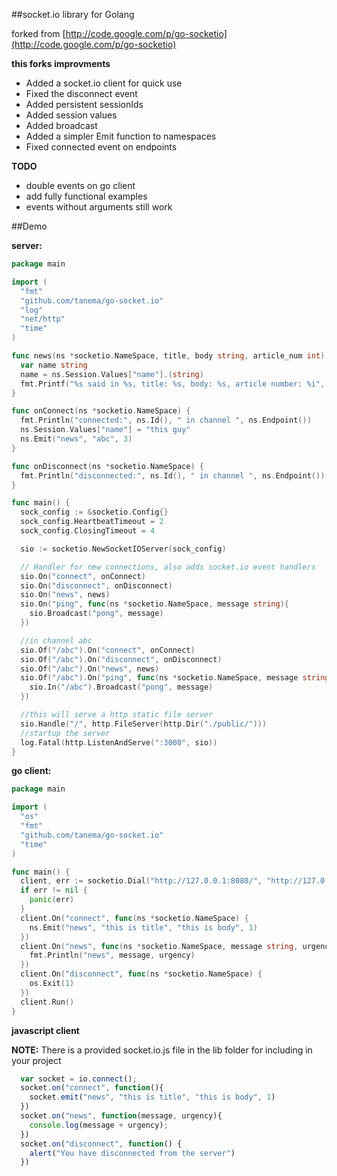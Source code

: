 ##socket.io library for Golang

forked from [http://code.google.com/p/go-socketio](http://code.google.com/p/go-socketio)

**this forks improvments**
- Added a socket.io client for quick use
- Fixed the disconnect event
- Added persistent sessionIds
- Added session values
- Added broadcast
- Added a simpler Emit function to namespaces
- Fixed connected event on endpoints

**TODO**
- double events on go client
- add fully functional examples
- events without arguments still work


##Demo

**server:**

```go
package main

import (
  "fmt"
  "github.com/tanema/go-socket.io"
  "log"
  "net/http"
  "time"
)

func news(ns *socketio.NameSpace, title, body string, article_num int) {
  var name string
  name = ns.Session.Values["name"].(string)
  fmt.Printf("%s said in %s, title: %s, body: %s, article number: %i", name, ns.Endpoint(), title, body, article_num)
}

func onConnect(ns *socketio.NameSpace) {
  fmt.Println("connected:", ns.Id(), " in channel ", ns.Endpoint())
  ns.Session.Values["name"] = "this guy"
  ns.Emit("news", "abc", 3)
}

func onDisconnect(ns *socketio.NameSpace) {
  fmt.Println("disconnected:", ns.Id(), " in channel ", ns.Endpoint())
}

func main() {
  sock_config := &socketio.Config{}
  sock_config.HeartbeatTimeout = 2
  sock_config.ClosingTimeout = 4

  sio := socketio.NewSocketIOServer(sock_config)

  // Handler for new connections, also adds socket.io event handlers
  sio.On("connect", onConnect)
  sio.On("disconnect", onDisconnect)
  sio.On("news", news)
  sio.On("ping", func(ns *socketio.NameSpace, message string){
    sio.Broadcast("pong", message)
  })

  //in channel abc
  sio.Of("/abc").On("connect", onConnect)
  sio.Of("/abc").On("disconnect", onDisconnect)
  sio.Of("/abc").On("news", news)
  sio.Of("/abc").On("ping", func(ns *socketio.NameSpace, message string){
    sio.In("/abc").Broadcast("pong", message)
  })

  //this will serve a http static file server
  sio.Handle("/", http.FileServer(http.Dir("./public/")))
  //startup the server
  log.Fatal(http.ListenAndServe(":3000", sio))
}
```

**go client:**

```go
package main

import (
  "os"
  "fmt"
  "github.com/tanema/go-socket.io"
  "time"
)

func main() {
  client, err := socketio.Dial("http://127.0.0.1:8080/", "http://127.0.0.1:8080")
  if err != nil {
    panic(err)
  }
  client.On("connect", func(ns *socketio.NameSpace) {
    ns.Emit("news", "this is title", "this is body", 1)
  })
  client.On("news", func(ns *socketio.NameSpace, message string, urgency int) { 
    fmt.Println("news", message, urgency) 
  })
  client.On("disconnect", func(ns *socketio.NameSpace) {
    os.Exit(1)
  })
  client.Run()
}
``` 

**javascript client**

 **NOTE:** There is a provided socket.io.js file in the lib folder for including in your project

```javascript
  var socket = io.connect();
  socket.on("connect", function(){
    socket.emit("news", "this is title", "this is body", 1)
  })
  socket.on("news", function(message, urgency){
    console.log(message + urgency);
  })
  socket.on("disconnect", function() {
    alert("You have disconnected from the server")
  })
```
